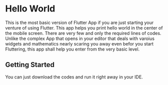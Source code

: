 # Hello World 

This is the most basic version of Flutter App if you are just starting your venture of using Flutter. This app helps you print hello world in the center of the mobile screen. There are very few and only the required lines of codes. Unlike the complex App that opens in your editor that deals with varoius widgets and mathematics nearly scaring you away even befor you start Fluttering, this app shall help you enter from the very basic level.

## Getting Started

 You can just download the codes and run it right away in your IDE.

 
